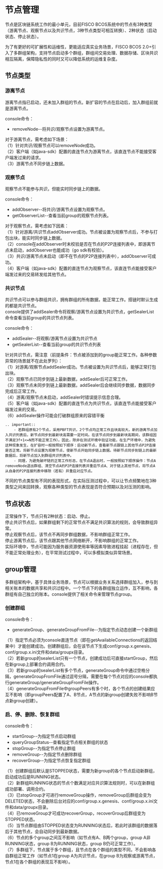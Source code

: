 # 节点管理
节点是区块链系统工作的最小单元，目前FISCO BCOS系统中的节点有3种类型（游离节点、观察节点以及共识节点，3种节点类型可相互转换）、2种状态（启动状态、停止状态）。

为了有更好的可扩展性和运维性，更能适应真实业务场景，FISCO BCOS 2.0+引入了多群组架构，支持节点启动多个群组，群组间交易处理、数据存储、区块共识相互隔离，保障隐私性的同时又可以降低系统的运维复杂度。<br/>

## 节点类型
### 游离节点
游离节点指已启动，还未加入群组的节点。新扩容的节点在启动后，加入群组前就是游离节点。<br/>

console命令：
-   removeNode--将共识/观察节点设置为游离节点。

对于游离节点，需考虑如下场景：<br>
（1）针对共识/观察节点可以removeNode成功。<br>
（2）客户端（如java-sdk）配置的直连节点为游离节点，该直连节点不能接受客户端发过来的请求。<br>
（3）游离节点不同步链上数据。<br>

### 观察节点
观察节点不能参与共识，但能实时同步链上的数据。<br/>

console命令：
-   addObserver--将共识/游离节点设置为观察节点。
-   getObserverList--查看当前group的观察节点列表。

对于观察节点，需考虑如下因素：<br>
（1）针对游离/共识节点addObserver成功。节点被设置为观察节点后，不参与打包出块，能实时同步链上数据。<br>
（2）console在addObserver时未校验是否在节点的P2P连接列表中，即游离节点未启动，addObserver也能成功（go sdk有校验）。<br>
（3）共识/游离节点未启动（即不在节点的P2P连接列表中），addObserver可成功。<br>
（4）客户端（如java-sdk）配置的直连节点为观察节点，该直连节点能接受客户端发过来的交易转发给其他节点。<br>

### 共识节点
共识节点可以参与群组共识，拥有群组的所有数据，能正常工作。搭链时默认生成的都是共识节点。<br/>
console提供了addSealer命令将观察/游离节点设置为共识节点，getSealerList命令查看当前group的共识节点列表。

console命令：
-   addSealer--将观察/游离节点设置为共识节点
-   getSealerList--查看当前group的共识节点列表

针对共识节点，需注意（前提条件：节点被添加到的group能正常工作。各种参数异常的场景就不在此处罗列）：<br>
（1）对游离/观察节点addSealer成功。节点被设置为共识节点后，能够正常打包出块。<br>
（2）观察节点已同步到链上最新数据，addSealer后可正常工作。<br>
（3）观察节点未同步到链上最新数据，addSealer后会继续同步数据，数据同步完成后正常工作。<br>
（4）游离/观察节点未启动，addSealer时错误提示信息合理。<br>
（5）客户端（如java-sdk）配置的直连节点为共识节点，该直连节点能接受客户端发过来的交易。<br>
（6）addSealer操作可能会打破群组原来的容错平衡<br>

```eval_rst
.. important::
    - 若群组原有2个节点，采用PBFT共识，2个节点均正常工作且块高较大。新的游离节点加入共识列表后，新节点同步到最新块高需要一定时间。在该节点同步到最新块高期间，该群组因不满足3f+1<=N而不能正常工作）。因此，除非在测试环境中验证功能，在生产环境中，为避免这种现象发生，在扩容时一般按照如下顺序：启动新节点，查看新节点跟链上其他节点P2P连接是否正常。将新节点设置为观察节点，使新节点开始同步链上数据。待新节点同步到链上的最新数据后，将新节点加入到群组共识列表中。
    - 同理，为避免破坏链的正常工作形态，在节点A退出时，一般按照如下顺序操作：节点A removeNode退出群组、清空节点A的P2P连接列表并重启节点A、对于链上其他节点，将节点A从自身的P2P连接列表中移除（若有）并重启对应节点。
```

不同的节点类型有不同的表现形式，在实际压测过程中，可以让节点频繁地在3种类型之间来回转换，观察各种类型的节点表现是否符合预期以及对压测的影响。<br/>

## 节点状态
正常操作下，节点只有2种状态：启动、停止。<br/>
停止共识节点后，如果群组剩下的正常节点不满足共识算法的规则，会导致群组异常。<br/>
停止观察节点后，该节点不再同步群组数据，不影响群组正常工作。<br/>
停止游离节点后，该节点跟其他节点网络断开，不影响群组的正常工作。<br/>
实际环境中，节点可能因为服务器资源使用率等因素导致进程挂起（进程存在，但不能正常处理业务），在平常测试过程中，可以多模拟类似异常场景。<br/>

## group管理
多群组架构中，基于具体业务场景，节点可以根据业务关系选择群组加入，参与到相关账本的数据共享和共识过程中。一个节点下的各群组独立运作，互不影响，各群组有自己独立的账本。console提供了相关命令来管理节点group。<br/>

### 创建群组
console命令：
-   generateGroup、generateGroupFromFile--为指定节点动态创建一个新群组

（1）指定节点必须为console直连节点（即在getAvailableConnections的返回结果中）才能创建成功。创建群组后，会在该节点下生成conf/group.x.genesis、conf/group.x.ini文件和data/groupx目录。<br/>
（2）若新group的sealerList只有一个节点，创建成功后可直接startGroup，然后在新group上部署合约调用合约。<br/>
（3）若新group的sealerList有多个节点，generateGroup命令中通过空格分隔，generateGroupFromFile通过逗号分隔，需要在每个节点对应的console都执行generateGroup/generateGroupFromFile操作。<br/>
（4）generateGroupFromFile中groupPeers有多个时，各个节点的创建结果应互不影响（即groupPeers配置了A、B节点，A节点的新group创建失败不影响B节点新group创建）。<br/>

### 启、停、删除、恢复群组
console命令：
-   startGroup--为指定节点启动群组
-   queryGroupStatus--查看指定节点相关群组的状态
-   stopGroup--为指定节点停止群组
-   removeGroup--为指定节点删除群组
-   recoverGroup--为指定节点恢复指定群组

（1）创建群组后默认是STOPPED状态，需要为新group的各个节点启动新群组，启动成功后是RUNNING状态。<br/>
（2）新群组RUNNING状态的节点个数满足对应共识算法规则时，可以在新群组成功部署、调用合约。<br/>
（3）已stopGroup才可进行removeGroup操作，removeGroup后群组会变为DELETED状态，不会删除后台对应的conf/group.x.genesis、conf/group.x.ini文件和data/groupx目录。<br/>
（4）已removeGroup才可成功recoverGroup，recoverGroup后群组变为STOPPED状态。<br/>
（5）当节点群组由STOPPED状态变为RUNNING状态后，若此时该群组的数据落后于其他节点，会自动同步到最新数据。<br/>
（6）节点的多个group之间互不影响（如节点有A、B两个group，group A非RUNNING状态，group B为RUNNING状态，group B仍可正常工作）。<br/>
（7）多群组下，节点属于多个群组，且节点在各个群组的类型不同，不会影响各自群组正常工作（如节点1在group A为共识节点，在group B为观察或游离节点，节点1在各个群组的表现互不影响）。
